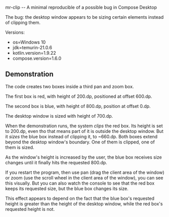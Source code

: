 mr-clip -- A minimal reproducible of a possible bug in Compose Desktop

The bug: the desktop window appears to be sizing certain elements instead of clipping them.

Versions:

* os=Windows 10
* jdk=temurin-21.0.6
* kotlin.version=1.9.22
* compose.version=1.6.0

Demonstration
----

The code creates two boxes inside a third pan and zoom box.

The first box is red, with height of 200.dp, positioned at offset 600.dp.

The second box is blue, with height of 800.dp, position at offset 0.dp.

The desktop window is sized with height of 700.dp.

When the demonstration runs, the system _clips_ the red box. Its height is
set to 200.dp, even tho that means part of it is outside the desktop window. But it _sizes_ the blue box instead of
clipping it, to ~660.dp. Both boxes extend beyond the desktop window's boundary. One of them is clipped, one of them is
sized.

As the window's height is increased by the user, the blue box receives size changes until it finally hits the requested
800.dp.

If you restart the program, then use pan (drag the client area of the window) or zoom (use the scroll wheel in the
client area of the window), you can see this visually. But you can also watch the console to see that the red box keeps
its requested size, but the blue box changes its size.

This effect appears to depend on the fact that the blue box's requested height is greater than the height of the desktop
window, while the red box's requested height is not.

